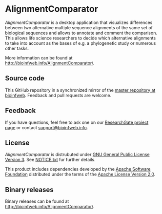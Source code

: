 # AlignmentComparator

*AlignmentComparator* is a desktop application that visualizes differences between two alternative multiple sequence alignments of the same set of biological sequences and allows to annotate and comment the comparison. This allows life science researchers to decide which alternative alignments to take into account as the bases of e.g. a phylogenetic study or numerous other tasks.

More information can be found at http://bioinfweb.info/AlignmentComparator/.

## Source code

This GitHub repository in a synchronized mirror of the [master repository at bioinfweb](http://bioinfweb.info/Code/sventon/repos/AlignmentComparator/list/). Feedback and pull requests are welcome.

## Feedback

If you have questions, feel free to ask one on our [ResearchGate project page](http://r.bioinfweb.info/RGAlignmentComparator) or contact support@bioinfweb.info.

## License

*AlignmentComparator* is distrubuted under [GNU General Public License Version 3](http://bioinfweb.info/AlignmentComparator/License). See [NOTICE.txt](https://github.com/bioinfweb/AlignmentComparator/blob/master/main/src/NOTICE.txt) fur further details.

This product includes dependencies developed by the [Apache Software Foundation](http://www.apache.org/) distributed under the terms of the [Apache License Version 2.0](https://github.com/bioinfweb/AlignmentComparator/blob/master/main/src/APACHE-LICENSE.txt).

## Binary releases

Binary releases can be found at http://bioinfweb.info/AlignmentComparator/.
